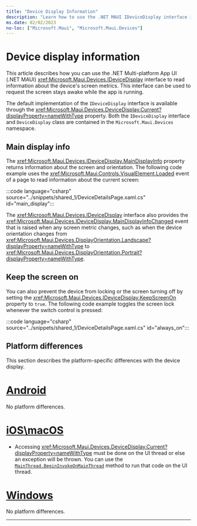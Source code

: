 ```yaml
---
title: "Device Display Information"
description: "Learn how to use the .NET MAUI IDeviceDisplay interface in the Microsoft.Maui.Devices namespace, which provides screen metrics for the device on which the app is running."
ms.date: 02/02/2023
no-loc: ["Microsoft.Maui", "Microsoft.Maui.Devices"]
---
```


# Device display information

This article describes how you can use the .NET Multi-platform App UI (.NET MAUI) <xref:Microsoft.Maui.Devices.IDeviceDisplay> interface to read information about the device's screen metrics. This interface can be used to request the screen stays awake while the app is running.

The default implementation of the `IDeviceDisplay` interface is available through the <xref:Microsoft.Maui.Devices.DeviceDisplay.Current?displayProperty=nameWithType> property. Both the `IDeviceDisplay` interface and `DeviceDisplay` class are contained in the `Microsoft.Maui.Devices` namespace.

## Main display info

The <xref:Microsoft.Maui.Devices.IDeviceDisplay.MainDisplayInfo> property returns information about the screen and orientation. The following code example uses the <xref:Microsoft.Maui.Controls.VisualElement.Loaded> event of a page to read information about the current screen:

:::code language="csharp" source="../snippets/shared_1/DeviceDetailsPage.xaml.cs" id="main_display":::

The <xref:Microsoft.Maui.Devices.IDeviceDisplay> interface also provides the <xref:Microsoft.Maui.Devices.IDeviceDisplay.MainDisplayInfoChanged> event that is raised when any screen metric changes, such as when the device orientation changes from <xref:Microsoft.Maui.Devices.DisplayOrientation.Landscape?displayProperty=nameWithType> to <xref:Microsoft.Maui.Devices.DisplayOrientation.Portrait?displayProperty=nameWithType>.

## Keep the screen on

You can also prevent the device from locking or the screen turning off by setting the <xref:Microsoft.Maui.Devices.IDeviceDisplay.KeepScreenOn> property to `true`. The following code example toggles the screen lock whenever the switch control is pressed:

:::code language="csharp" source="../snippets/shared_1/DeviceDetailsPage.xaml.cs" id="always_on":::

## Platform differences

This section describes the platform-specific differences with the device display.

<!-- markdownlint-disable MD025 -->
# [Android](#tab/android)

No platform differences.

# [iOS\macOS](#tab/ios)

- Accessing <xref:Microsoft.Maui.Devices.DeviceDisplay.Current?displayProperty=nameWithType> must be done on the UI thread or else an exception will be thrown. You can use the [`MainThread.BeginInvokeOnMainThread`](../appmodel/main-thread.md) method to run that code on the UI thread.

# [Windows](#tab/windows)

No platform differences.

-----
<!-- markdownlint-enable MD025 -->
